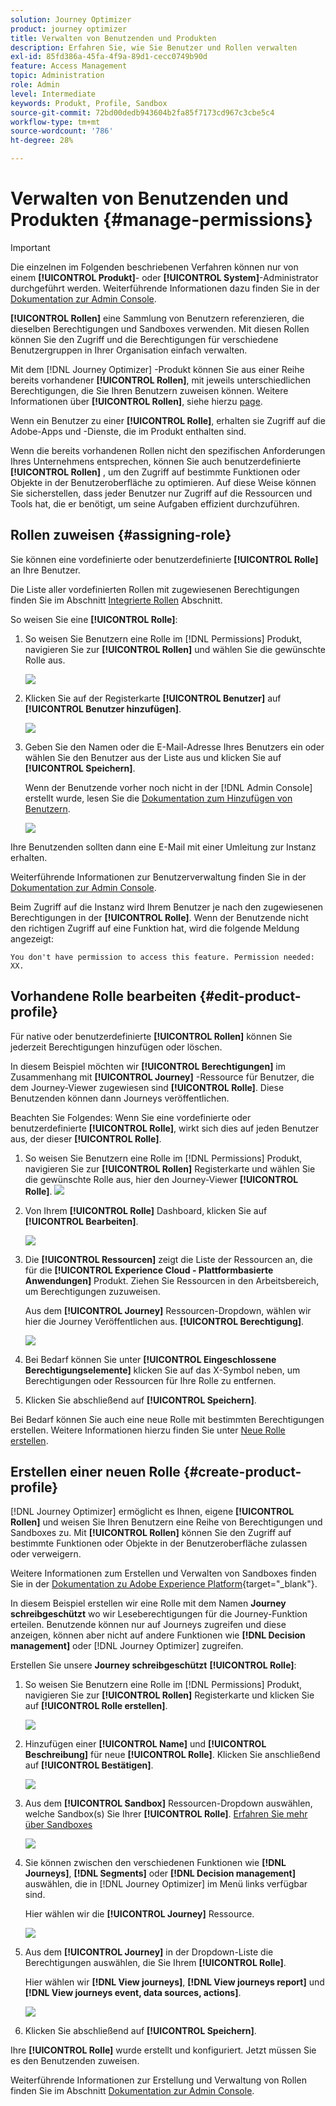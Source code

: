 ```yaml
---
solution: Journey Optimizer
product: journey optimizer
title: Verwalten von Benutzenden und Produkten
description: Erfahren Sie, wie Sie Benutzer und Rollen verwalten
exl-id: 85fd386a-45fa-4f9a-89d1-cecc0749b90d
feature: Access Management
topic: Administration
role: Admin
level: Intermediate
keywords: Produkt, Profile, Sandbox
source-git-commit: 72bd00dedb943604b2fa85f7173cd967c3cbe5c4
workflow-type: tm+mt
source-wordcount: '786'
ht-degree: 28%

---
```


# Verwalten von Benutzenden und Produkten {#manage-permissions}

>[!IMPORTANT]
>
> Die einzelnen im Folgenden beschriebenen Verfahren können nur von einem **[!UICONTROL Produkt]**- oder **[!UICONTROL System]**-Administrator durchgeführt werden. Weiterführende Informationen dazu finden Sie in der [Dokumentation zur Admin Console](https://helpx.adobe.com/de/enterprise/admin-guide.html/enterprise/using/admin-roles.ug.html).

**[!UICONTROL Rollen]** eine Sammlung von Benutzern referenzieren, die dieselben Berechtigungen und Sandboxes verwenden. Mit diesen Rollen können Sie den Zugriff und die Berechtigungen für verschiedene Benutzergruppen in Ihrer Organisation einfach verwalten.

Mit dem [!DNL Journey Optimizer] -Produkt können Sie aus einer Reihe bereits vorhandener **[!UICONTROL Rollen]**, mit jeweils unterschiedlichen Berechtigungen, die Sie Ihren Benutzern zuweisen können. Weitere Informationen über **[!UICONTROL Rollen]**, siehe hierzu [page](ootb-product-profiles.md).

Wenn ein Benutzer zu einer **[!UICONTROL Rolle]**, erhalten sie Zugriff auf die Adobe-Apps und -Dienste, die im Produkt enthalten sind.

Wenn die bereits vorhandenen Rollen nicht den spezifischen Anforderungen Ihres Unternehmens entsprechen, können Sie auch benutzerdefinierte **[!UICONTROL Rollen]** , um den Zugriff auf bestimmte Funktionen oder Objekte in der Benutzeroberfläche zu optimieren. Auf diese Weise können Sie sicherstellen, dass jeder Benutzer nur Zugriff auf die Ressourcen und Tools hat, die er benötigt, um seine Aufgaben effizient durchzuführen.

## Rollen zuweisen {#assigning-role}

Sie können eine vordefinierte oder benutzerdefinierte **[!UICONTROL Rolle]** an Ihre Benutzer.

Die Liste aller vordefinierten Rollen mit zugewiesenen Berechtigungen finden Sie im Abschnitt [Integrierte Rollen](ootb-product-profiles.md) Abschnitt.

So weisen Sie eine **[!UICONTROL Rolle]**:

1. So weisen Sie Benutzern eine Rolle im [!DNL Permissions] Produkt, navigieren Sie zur **[!UICONTROL Rollen]** und wählen Sie die gewünschte Rolle aus.

   ![](assets/do-not-localize/access_control_2.png)

1. Klicken Sie auf der Registerkarte **[!UICONTROL Benutzer]** auf **[!UICONTROL Benutzer hinzufügen]**.

   ![](assets/do-not-localize/access_control_3.png)

1. Geben Sie den Namen oder die E-Mail-Adresse Ihres Benutzers ein oder wählen Sie den Benutzer aus der Liste aus und klicken Sie auf **[!UICONTROL Speichern]**.

   Wenn der Benutzende vorher noch nicht in der [!DNL Admin Console] erstellt wurde, lesen Sie die [Dokumentation zum Hinzufügen von Benutzern](https://helpx.adobe.com/de/enterprise/admin-guide.html/enterprise/using/manage-users-individually.ug.html#add-users).

   ![](assets/do-not-localize/access_control_4.png)

Ihre Benutzenden sollten dann eine E-Mail mit einer Umleitung zur Instanz erhalten.

Weiterführende Informationen zur Benutzerverwaltung finden Sie in der [Dokumentation zur Admin Console](https://helpx.adobe.com/de/enterprise/admin-guide.html/enterprise/using/manage-users-individually.ug.html).

Beim Zugriff auf die Instanz wird Ihrem Benutzer je nach den zugewiesenen Berechtigungen in der **[!UICONTROL Rolle]**. Wenn der Benutzende nicht den richtigen Zugriff auf eine Funktion hat, wird die folgende Meldung angezeigt:

`You don't have permission to access this feature. Permission needed: XX.`

## Vorhandene Rolle bearbeiten {#edit-product-profile}

Für native oder benutzerdefinierte **[!UICONTROL Rollen]** können Sie jederzeit Berechtigungen hinzufügen oder löschen.

In diesem Beispiel möchten wir **[!UICONTROL Berechtigungen]** im Zusammenhang mit **[!UICONTROL Journey]** -Ressource für Benutzer, die dem Journey-Viewer zugewiesen sind **[!UICONTROL Rolle]**. Diese Benutzenden können dann Journeys veröffentlichen.

Beachten Sie Folgendes: Wenn Sie eine vordefinierte oder benutzerdefinierte **[!UICONTROL Rolle]**, wirkt sich dies auf jeden Benutzer aus, der dieser **[!UICONTROL Rolle]**.

1. So weisen Sie Benutzern eine Rolle im [!DNL Permissions] Produkt, navigieren Sie zur **[!UICONTROL Rollen]** Registerkarte und wählen Sie die gewünschte Rolle aus, hier den Journey-Viewer **[!UICONTROL Rolle]**.
   ![](assets/do-not-localize/access_control_5.png)

1. Von Ihrem **[!UICONTROL Rolle]** Dashboard, klicken Sie auf **[!UICONTROL Bearbeiten]**.

   ![](assets/do-not-localize/access_control_6.png)

1. Die **[!UICONTROL Ressourcen]** zeigt die Liste der Ressourcen an, die für die **[!UICONTROL Experience Cloud - Plattformbasierte Anwendungen]** Produkt. Ziehen Sie Ressourcen in den Arbeitsbereich, um Berechtigungen zuzuweisen.

   Aus dem **[!UICONTROL Journey]** Ressourcen-Dropdown, wählen wir hier die Journey Veröffentlichen aus. **[!UICONTROL Berechtigung]**.

   ![](assets/do-not-localize/access_control_14.png)

1. Bei Bedarf können Sie unter **[!UICONTROL Eingeschlossene Berechtigungselemente]** klicken Sie auf das X-Symbol neben, um Berechtigungen oder Ressourcen für Ihre Rolle zu entfernen.

1. Klicken Sie abschließend auf **[!UICONTROL Speichern]**.

Bei Bedarf können Sie auch eine neue Rolle mit bestimmten Berechtigungen erstellen. Weitere Informationen hierzu finden Sie unter [Neue Rolle erstellen](#create-product-profile).

## Erstellen einer neuen Rolle {#create-product-profile}

[!DNL Journey Optimizer] ermöglicht es Ihnen, eigene **[!UICONTROL Rollen]** und weisen Sie Ihren Benutzern eine Reihe von Berechtigungen und Sandboxes zu. Mit **[!UICONTROL Rollen]** können Sie den Zugriff auf bestimmte Funktionen oder Objekte in der Benutzeroberfläche zulassen oder verweigern.

Weitere Informationen zum Erstellen und Verwalten von Sandboxes finden Sie in der [Dokumentation zu Adobe Experience Platform](https://experienceleague.adobe.com/docs/experience-platform/sandbox/ui/user-guide.html?lang=de){target="_blank"}.

In diesem Beispiel erstellen wir eine Rolle mit dem Namen **Journey schreibgeschützt** wo wir Leseberechtigungen für die Journey-Funktion erteilen. Benutzende können nur auf Journeys zugreifen und diese anzeigen, können aber nicht auf andere Funktionen wie **[!DNL  Decision management]** oder [!DNL Journey Optimizer] zugreifen.

Erstellen Sie unsere **Journey schreibgeschützt** **[!UICONTROL Rolle]**:

1. So weisen Sie Benutzern eine Rolle im [!DNL Permissions] Produkt, navigieren Sie zur **[!UICONTROL Rollen]** Registerkarte und klicken Sie auf **[!UICONTROL Rolle erstellen]**.

   ![](assets/do-not-localize/access_control_9.png)

1. Hinzufügen einer **[!UICONTROL Name]** und **[!UICONTROL Beschreibung]** für neue **[!UICONTROL Rolle]**. Klicken Sie anschließend auf **[!UICONTROL Bestätigen]**.

   ![](assets/do-not-localize/access_control_10.png)

1. Aus dem **[!UICONTROL Sandbox]** Ressourcen-Dropdown auswählen, welche Sandbox(s) Sie Ihrer **[!UICONTROL Rolle]**. [Erfahren Sie mehr über Sandboxes](sandboxes.md)

   ![](assets/do-not-localize/access_control_13.png)

1. Sie können zwischen den verschiedenen Funktionen wie **[!DNL Journeys]**, **[!DNL Segments]**<!--CHECK--> oder **[!DNL Decision management]** auswählen, die in [!DNL Journey Optimizer] im Menü links verfügbar sind.

   Hier wählen wir die **[!UICONTROL Journey]** Ressource.

   ![](assets/do-not-localize/access_control_11.png)

1. Aus dem **[!UICONTROL Journey]** in der Dropdown-Liste die Berechtigungen auswählen, die Sie Ihrem **[!UICONTROL Rolle]**.

   Hier wählen wir **[!DNL View journeys]**, **[!DNL View journeys report]**  und **[!DNL View journeys event, data sources, actions]**.

   ![](assets/do-not-localize/access_control_12.png)

1. Klicken Sie abschließend auf **[!UICONTROL Speichern]**.

Ihre **[!UICONTROL Rolle]** wurde erstellt und konfiguriert. Jetzt müssen Sie es den Benutzenden zuweisen.

Weiterführende Informationen zur Erstellung und Verwaltung von Rollen finden Sie im Abschnitt [Dokumentation zur Admin Console](https://experienceleague.adobe.com/docs/experience-platform/access-control/abac/permissions-ui/roles.html?lang=de).
